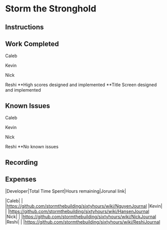 # Storm the Stronghold
## Instructions

## Work Completed
Caleb

Kevin

Nick

Reshi
**High scores designed and implemented
**Title Screen designed and implemented

## Known Issues
Caleb

Kevin

Nick

Reshi
**No known issues
## Recording

## Expenses

|Developer|Total Time Spent|Hours remaining|Jorunal link|

|Caleb| | |https://github.com/stormthebuilding/sixtyhours/wiki/NguyenJournal
|Kevin| | |https://github.com/stormthebuilding/sixtyhours/wiki/HansenJournal
|Nick| | |https://github.com/stormthebuilding/sixtyhours/wiki/NickJournal
|Reshi| | |https://github.com/stormthebuilding/sixtyhours/wiki/ReshiJournal
